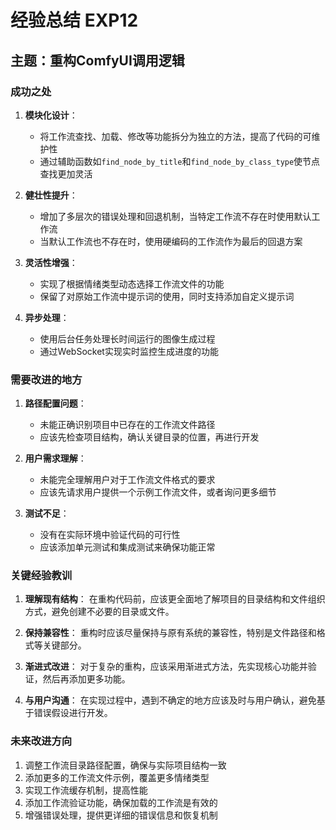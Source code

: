 # 经验总结 EXP12

## 主题：重构ComfyUI调用逻辑

### 成功之处

1. **模块化设计**：
   - 将工作流查找、加载、修改等功能拆分为独立的方法，提高了代码的可维护性
   - 通过辅助函数如`find_node_by_title`和`find_node_by_class_type`使节点查找更加灵活

2. **健壮性提升**：
   - 增加了多层次的错误处理和回退机制，当特定工作流不存在时使用默认工作流
   - 当默认工作流也不存在时，使用硬编码的工作流作为最后的回退方案

3. **灵活性增强**：
   - 实现了根据情绪类型动态选择工作流文件的功能
   - 保留了对原始工作流中提示词的使用，同时支持添加自定义提示词

4. **异步处理**：
   - 使用后台任务处理长时间运行的图像生成过程
   - 通过WebSocket实现实时监控生成进度的功能

### 需要改进的地方

1. **路径配置问题**：
   - 未能正确识别项目中已存在的工作流文件路径
   - 应该先检查项目结构，确认关键目录的位置，再进行开发

2. **用户需求理解**：
   - 未能完全理解用户对于工作流文件格式的要求
   - 应该先请求用户提供一个示例工作流文件，或者询问更多细节

3. **测试不足**：
   - 没有在实际环境中验证代码的可行性
   - 应该添加单元测试和集成测试来确保功能正常

### 关键经验教训

1. **理解现有结构**：
   在重构代码前，应该更全面地了解项目的目录结构和文件组织方式，避免创建不必要的目录或文件。

2. **保持兼容性**：
   重构时应该尽量保持与原有系统的兼容性，特别是文件路径和格式等关键部分。

3. **渐进式改进**：
   对于复杂的重构，应该采用渐进式方法，先实现核心功能并验证，然后再添加更多功能。

4. **与用户沟通**：
   在实现过程中，遇到不确定的地方应该及时与用户确认，避免基于错误假设进行开发。

### 未来改进方向

1. 调整工作流目录路径配置，确保与实际项目结构一致
2. 添加更多的工作流文件示例，覆盖更多情绪类型
3. 实现工作流缓存机制，提高性能
4. 添加工作流验证功能，确保加载的工作流是有效的
5. 增强错误处理，提供更详细的错误信息和恢复机制 